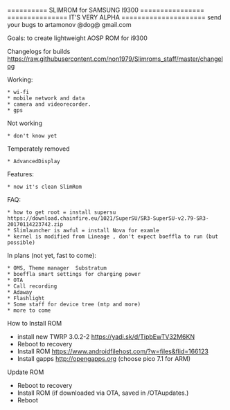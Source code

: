 ========== SLIMROM for SAMSUNG I9300 ================
=============== IT'S VERY ALPHA =====================
send your bugs to artamonov @dog@ gmail.com

Goals: to create lightweight AOSP ROM for i9300

Changelogs for builds https://raw.githubusercontent.com/non1979/Slimroms_staff/master/changelog

Working:

	* wi-fi
	* mobile network and data 
	* camera and videorecorder.
	* gps 
	
Not working 

	* don't know yet
	
Temperately removed 

	* AdvancedDisplay
	
Features:

	* now it's clean SlimRom
	
FAQ:

	* how to get root = install supersu  https://download.chainfire.eu/1021/SuperSU/SR3-SuperSU-v2.79-SR3-20170114223742.zip  
	* Slimlauncher is awful = install Nova for examle 
	* kernel is modified from Lineage , don't expect boeffla to run (but possible)
	
In plans (not yet, fast to come):

	* OMS, Theme manager  Substratum
	* boeffla smart settings for charging power
	* OTA
	* Call recording
	* Adaway
	* Flashlight
	* Some staff for device tree (mtp and more)
	* more to come
	
How to Install ROM

- install new TWRP 3.0.2-2 https://yadi.sk/d/TipbEwTV32M6KN
- Reboot to recovery
- Install ROM  https://www.androidfilehost.com/?w=files&flid=166123
- Install gapps http://opengapps.org (choose pico 7.1 for ARM)

Update ROM

- Reboot to recovery
- Install ROM (if downloaded via OTA, saved in /OTAupdates.)
- Reboot
